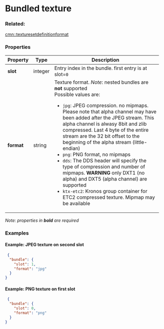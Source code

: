 # Bundled texture



### Related:

[cmn::texturesetdefinitionformat](texturesetdefinitionformat.cmn.md)
### Properties

| Property | Type | Description |
| --- | --- | --- |
| **slot** | integer | Entry index in the bundle. first entry is at slot=`0` |
| **format** | string | Texture format. *Note*: nested bundles are **not** supported<div>Possible values are:<ul><li>`jpg`: JPEG compression. no mipmaps. Please note that alpha channel may have been added after the JPEG stream. This alpha channel is alwasy 8bit and zlib compressed. Last 4 byte of the entire stream are the 32 bit offset to the beginning of the alpha stream (little-endian)</li><li>`png`: PNG format, no mipmaps</li><li>`dds`: The DDS header will specify the type of compression and number of mipmaps. **WARNING** only DXT1 (no alpha) and DXT5 (alpha channel) are supported</li><li>`ktx-etc2`: Kronos group container for ETC2 compressed texture. Mipmap may be available</li></ul></div> |

*Note: properties in **bold** are required*

### Examples 

#### Example: JPEG texture on second slot 

```json
 {
  "bundle": {
    "slot": 1,
    "format": "jpg"
  }
} 
```

#### Example: PNG texture on first slot 

```json
 {
  "bundle": {
    "slot": 0,
    "format": "png"
  }
} 
```

